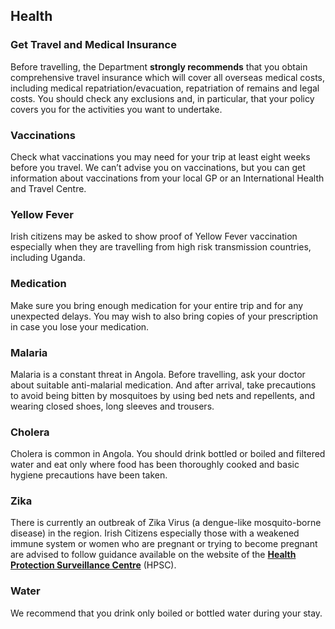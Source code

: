 ## Health

### **Get Travel and Medical Insurance**

Before travelling, the Department **strongly recommends** that you obtain comprehensive travel insurance which will cover all overseas medical costs, including medical repatriation/evacuation, repatriation of remains and legal costs. You should check any exclusions and, in particular, that your policy covers you for the activities you want to undertake.

### **Vaccinations**

Check what vaccinations you may need for your trip at least eight weeks before you travel. We can’t advise you on vaccinations, but you can get information about vaccinations from your local GP or an International Health and Travel Centre.

### **Yellow Fever**

Irish citizens may be asked to show proof of Yellow Fever vaccination especially when they are travelling from high risk transmission countries, including Uganda.

### **Medication**

Make sure you bring enough medication for your entire trip and for any unexpected delays. You may wish to also bring copies of your prescription in case you lose your medication.

### **Malaria**

Malaria is a constant threat in Angola. Before travelling, ask your doctor about suitable anti-malarial medication. And after arrival, take precautions to avoid being bitten by mosquitoes by using bed nets and repellents, and wearing closed shoes, long sleeves and trousers.

### **Cholera**

Cholera is common in Angola. You should drink bottled or boiled and filtered water and eat only where food has been thoroughly cooked and basic hygiene precautions have been taken.

### **Zika**

There is currently an outbreak of Zika Virus (a dengue-like mosquito-borne disease) in the region. Irish Citizens especially those with a weakened immune system or women who are pregnant or trying to become pregnant are advised to follow guidance available on the website of the [**Health Protection Surveillance Centre**](https://www.hpsc.ie/a-z/vectorborne/zika/) (HPSC).

### **Water**

We recommend that you drink only boiled or bottled water during your stay.